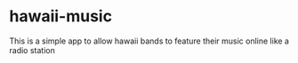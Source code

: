 # hawaii-music
This is a simple app to allow hawaii bands to feature their music online like a radio station
